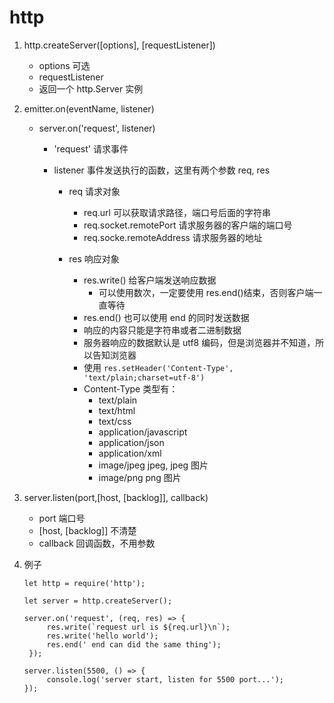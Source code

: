 # http

1. http.createServer([options], [requestListener])

   - options 可选
   - requestListener
   - 返回一个 http.Server 实例

2. emitter.on(eventName, listener)

   - server.on('request', listener)

     - 'request' 请求事件
     - listener 事件发送执行的函数，这里有两个参数 req, res

       - req 请求对象
         - req.url 可以获取请求路径，端口号后面的字符串
         - req.socket.remotePort 请求服务器的客户端的端口号
         - req.socke.remoteAddress 请求服务器的地址
       - res 响应对象

         - res.write() 给客户端发送响应数据
           - 可以使用数次，一定要使用 res.end()结束，否则客户端一直等待
         - res.end() 也可以使用 end 的同时发送数据
         - 响应的内容只能是字符串或者二进制数据
         - 服务器响应的数据默认是 utf8 编码，但是浏览器并不知道，所以告知浏览器
         - 使用 `res.setHeader('Content-Type', 'text/plain;charset=utf-8')`
         - Content-Type 类型有：
           - text/plain
           - text/html
           - text/css
           - application/javascript
           - application/json
           - application/xml
           - image/jpeg jpeg, jpeg 图片
           - image/png png 图片

3. server.listen(port,[host, [backlog]], callback)

   - port 端口号
   - [host, [backlog]] 不清楚
   - callback 回调函数，不用参数

4. 例子

   ```JS
   let http = require('http');

   let server = http.createServer();

   server.on('request', (req, res) => {
        res.write(`request url is ${req.url}\n`);
        res.write('hello world');
        res.end(' end can did the same thing');
    });

   server.listen(5500, () => {
        console.log('server start, listen for 5500 port...');
   });

   ```
